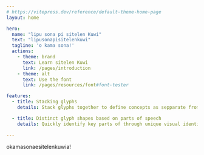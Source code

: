 ```yaml
---
# https://vitepress.dev/reference/default-theme-home-page
layout: home

hero:
  name: "lipu sona pi sitelen Kuwi"
  text: "lipusonapisitelenkuwi"
  tagline: 'o kama sona!'
  actions:
    - theme: brand
      text: Learn sitelen Kuwi 
      link: /pages/introduction
    - theme: alt
      text: Use the font
      link: /pages/resources/font#font-tester

features:
  - title: Stacking glyphs
    details: Stack glyphs together to define concepts as sepparate from surrounding glyphs

  - title: Distinct glyph shapes based on parts of speech
    details: Quickly identify key parts of through unique visual identities of glyphs

---
```


<span class="kuwi big center">okamasonaesitelenkuwia!</span>
